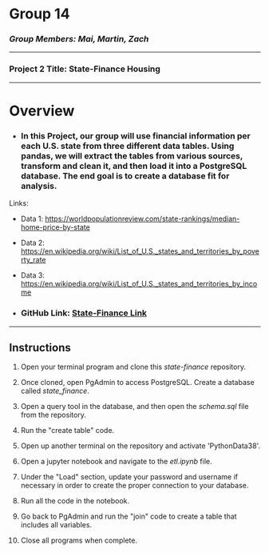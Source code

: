 # **Group 14**

### _Group Members: Mai, Martin, Zach_
___

### Project 2 Title: State-Finance Housing


____

# **Overview**

- ### In this Project, our group will use financial information per each U.S. state from three different data tables. Using pandas, we will extract the tables from various sources, transform and clean it, and then load it into a PostgreSQL database. The end goal is to create a database fit for analysis.

Links:

- Data 1: https://worldpopulationreview.com/state-rankings/median-home-price-by-state

- Data 2: https://en.wikipedia.org/wiki/List_of_U.S._states_and_territories_by_poverty_rate

- Data 3: https://en.wikipedia.org/wiki/List_of_U.S._states_and_territories_by_income


 - ### GitHub Link:  [State-Finance Link](https://github.com/mmyang123/state-finance)

___
## **Instructions**

1. Open your terminal program and clone this *state-finance* repository.

2. Once cloned, open PgAdmin to access PostgreSQL. Create a database called *state_finance*.

3. Open a query tool in the database, and then open the *schema.sql* file from the repository.

4. Run the "create table" code.

5. Open up another terminal on the repository and activate 'PythonData38'.

6. Open a jupyter notebook and navigate to the *etl.ipynb* file.

7. Under the "Load" section, update your password and username if necessary in order to create the proper connection to your database.

8. Run all the code in the notebook.

9. Go back to PgAdmin and run the "join" code to create a table that includes all variables.

10. Close all programs when complete.













